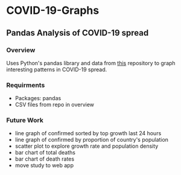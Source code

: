 # COVID-19-Graphs

## Pandas Analysis of COVID-19 spread

### Overview
Uses Python's pandas library and data from [this](https://github.com/CSSEGISandData/COVID-19) repository to graph interesting patterns in COVID-19 spread.

### Requirments
* Packages: pandas
* CSV files from repo in overview

### Future Work
* line graph of confirmed sorted by top growth last 24 hours
* line graph of confirmed by proportion of country's population
* scatter plot to explore growth rate and population density
* bar chart of total deaths
* bar chart of death rates
* move study to web app
